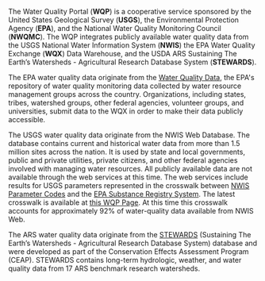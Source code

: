 The Water Quality Portal (**WQP**) is a cooperative service sponsored by the United States Geological Survey (**USGS**), the Environmental Protection Agency (**EPA**), and the National Water Quality Monitoring Council (**NWQMC**). The WQP integrates publicly available water quality data from the USGS National Water Information System (**NWIS**) the EPA Water Quality Exchange (**WQX**) Data Warehouse, and the USDA ARS Sustaining The Earth’s Watersheds - Agricultural Research Database System (**STEWARDS**).

The EPA water quality data originate from the [Water Quality Data](https://www.epa.gov/waterdata/water-quality-data), the EPA's repository of water quality monitoring data collected by water resource management groups across the country. Organizations, including states, tribes, watershed groups, other federal agencies, volunteer groups, and universities, submit data to the WQX in order to make their data publicly accessible.

The USGS water quality data originate from the NWIS Web Database. The database contains current and historical water data from more than 1.5 million sites across the nation. It is used by state and local governments, public and private utilities, private citizens, and other federal agencies involved with managing water resources. All publicly available data are not available through the web services at this time. The web services include results for USGS parameters represented in the crosswalk between [NWIS Parameter Codes](http://nwis.waterdata.usgs.gov/usa/nwis/pmcodes) and the [EPA Substance Registry System](https://ofmpub.epa.gov/sor_internet/registry/substreg/home/overview/home.do).  The latest crosswalk is available at [this WQP Page](http://www.waterqualitydata.us/public_srsnames/). At this time this crosswalk accounts for approximately 92% of water-quality data available from NWIS Web.

The ARS water quality data originate from the [STEWARDS](http://www.nrrig.mwa.ars.usda.gov/stewards/stewards.html) (Sustaining The Earth’s Watersheds - Agricultural Research Database System) database and were developed as part of the Conservation Effects Assessment Program (CEAP). STEWARDS contains long-term hydrologic, weather, and water quality data from 17 ARS benchmark research watersheds. 